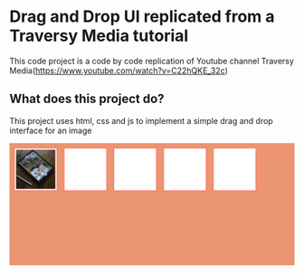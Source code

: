 # Drag and Drop UI replicated from a Traversy Media tutorial

This code project is a code by code replication of Youtube channel Traversy Media(https://www.youtube.com/watch?v=C22hQKE_32c)

## What does this project do?

This project uses html, css and js to implement a simple drag and drop interface for an image

![Screenshot](https://github.com/VasanthakumarV/tryingOut/blob/master/Screenshot%20from%202018-05-29%2010-45-40.png)
